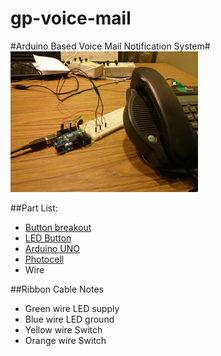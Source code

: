 gp-voice-mail
=============

#Arduino Based Voice Mail Notification System#
![gp-voice-mail prototype](images/prototype_mark1.jpg "Mark 1")


##Part List:
- [Button breakout](https://www.sparkfun.com/products/10467)
- [LED Button](https://www.sparkfun.com/products/10442)
- [Arduino UNO](https://www.sparkfun.com/products/11224)
- [Photocell](https://www.sparkfun.com/products/9088)
- Wire
	
	

##Ribbon Cable Notes

- Green wire LED supply
- Blue wire LED ground
- Yellow wire Switch
- Orange wire Switch
